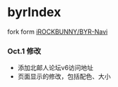 # byrIndex

fork form [iROCKBUNNY/BYR-Navi](https://github.com/iROCKBUNNY/BYR-Navi)

### Oct.1 修改
- 添加北邮人论坛v6访问地址
- 页面显示的修改，包括配色、大小
